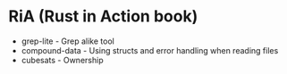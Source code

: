 # RiA (Rust in Action book)
* grep-lite - Grep alike tool
* compound-data - Using structs and error handling when reading files
* cubesats - Ownership
